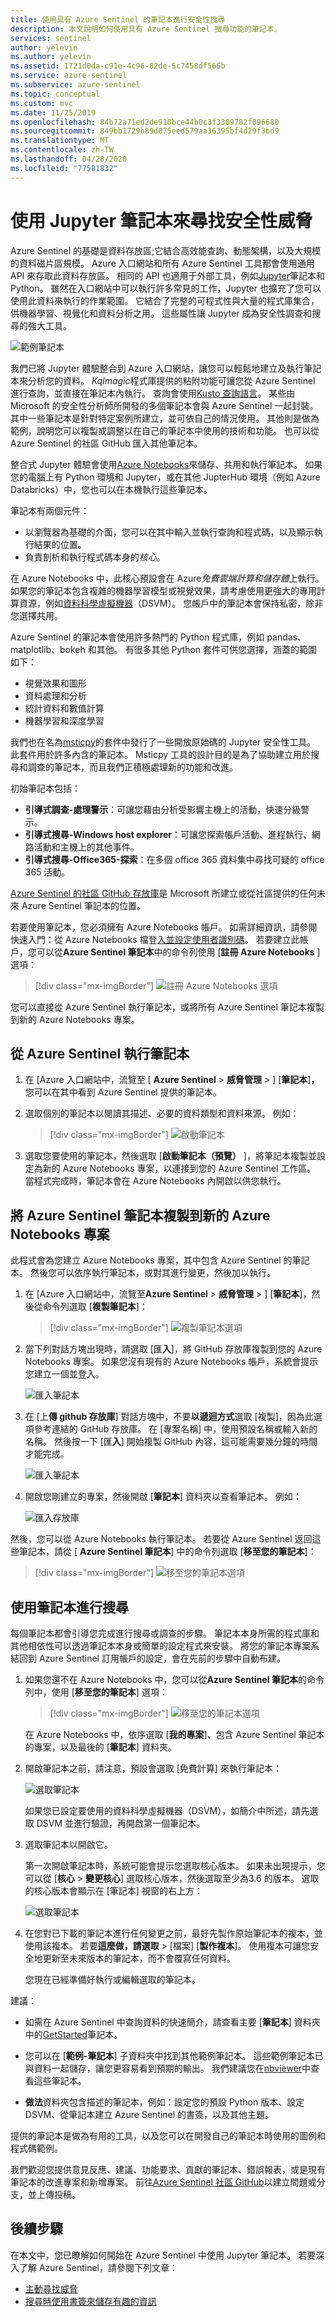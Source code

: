 ```yaml
---
title: 使用具有 Azure Sentinel 的筆記本進行安全性搜尋
description: 本文說明如何使用具有 Azure Sentinel 搜尋功能的筆記本。
services: sentinel
author: yelevin
ms.author: yelevin
ms.assetid: 1721d0da-c91e-4c96-82de-5c7458df566b
ms.service: azure-sentinel
ms.subservice: azure-sentinel
ms.topic: conceptual
ms.custom: mvc
ms.date: 11/25/2019
ms.openlocfilehash: 84b72a71ed2de910bce44b0c3f3309782f096680
ms.sourcegitcommit: 849bb1729b89d075eed579aa36395bf4d29f3bd9
ms.translationtype: MT
ms.contentlocale: zh-TW
ms.lasthandoff: 04/28/2020
ms.locfileid: "77581832"
---
```

# <a name="use-jupyter-notebooks-to-hunt-for-security-threats"></a>使用 Jupyter 筆記本來尋找安全性威脅

Azure Sentinel 的基礎是資料存放區;它結合高效能查詢、動態架構，以及大規模的資料磁片區規模。 Azure 入口網站和所有 Azure Sentinel 工具都會使用通用 API 來存取此資料存放區。 相同的 API 也適用于外部工具，例如[Jupyter](https://jupyter.org/)筆記本和 Python。 雖然在入口網站中可以執行許多常見的工作，Jupyter 也擴充了您可以使用此資料來執行的作業範圍。 它結合了完整的可程式性與大量的程式庫集合，供機器學習、視覺化和資料分析之用。 這些屬性讓 Jupyter 成為安全性調查和搜尋的強大工具。

![範例筆記本](./media/notebooks/sentinel-notebooks-map.png)

我們已將 Jupyter 體驗整合到 Azure 入口網站，讓您可以輕鬆地建立及執行筆記本來分析您的資料。 *Kqlmagic*程式庫提供的粘附功能可讓您從 Azure Sentinel 進行查詢，並直接在筆記本內執行。 查詢會使用[Kusto 查詢語言](https://kusto.azurewebsites.net/docs/query/index.html)。 某些由 Microsoft 的安全性分析師所開發的多個筆記本會與 Azure Sentinel 一起封裝。 其中一些筆記本是針對特定案例所建立，並可依自己的情況使用。 其他則是做為範例，說明您可以複製或調整以在自己的筆記本中使用的技術和功能。 也可以從 Azure Sentinel 的社區 GitHub 匯入其他筆記本。

整合式 Jupyter 體驗會使用[Azure Notebooks](https://notebooks.azure.com/)來儲存、共用和執行筆記本。 如果您的電腦上有 Python 環境和 Jupyter，或在其他 JupterHub 環境（例如 Azure Databricks）中，您也可以在本機執行這些筆記本。

筆記本有兩個元件：

- 以瀏覽器為基礎的介面，您可以在其中輸入並執行查詢和程式碼，以及顯示執行結果的位置。
- 負責剖析和執行程式碼本身的*核心*。 

在 Azure Notebooks 中，此核心預設會在 Azure*免費雲端計算和儲存體*上執行。 如果您的筆記本包含複雜的機器學習模型或視覺效果，請考慮使用更強大的專用計算資源，例如[資料科學虛擬機器](https://azure.microsoft.com/services/virtual-machines/data-science-virtual-machines/)（DSVM）。 您帳戶中的筆記本會保持私密，除非您選擇共用。

Azure Sentinel 的筆記本會使用許多熱門的 Python 程式庫，例如 pandas、matplotlib、bokeh 和其他。 有很多其他 Python 套件可供您選擇，涵蓋的範圍如下：

- 視覺效果和圖形
- 資料處理和分析
- 統計資料和數值計算
- 機器學習和深度學習

我們也在名為[msticpy](https://github.com/Microsoft/msticpy/)的套件中發行了一些開放原始碼的 Jupyter 安全性工具。 此套件用於許多內含的筆記本。 Msticpy 工具的設計目的是為了協助建立用於搜尋和調查的筆記本，而且我們正積極處理新的功能和改進。

初始筆記本包括：

- **引導式調查-處理警示**：可讓您藉由分析受影響主機上的活動，快速分級警示。
- **引導式搜尋-Windows host explorer**：可讓您探索帳戶活動、進程執行、網路活動和主機上的其他事件。
- **引導式搜尋-Office365-探索**：在多個 office 365 資料集中尋找可疑的 office 365 活動。

[Azure Sentinel 的社區 GitHub 存放庫](https://github.com/Azure/Azure-Sentinel)是 Microsoft 所建立或從社區提供的任何未來 Azure Sentinel 筆記本的位置。

若要使用筆記本，您必須擁有 Azure Notebooks 帳戶。 如需詳細資訊，請參閱快速入門：從 Azure Notebooks 檔登[入並設定使用者識別碼](https://docs.microsoft.com/azure/notebooks/quickstart-sign-in-azure-notebooks)。 若要建立此帳戶，您可以從**Azure Sentinel 筆記本**中的命令列使用 [**註冊 Azure Notebooks** ] 選項：

> [!div class="mx-imgBorder"]
>![註冊 Azure Notebooks 選項](./media/notebooks/sentinel-azure-sign-up-azure-notebooks.png)

您可以直接從 Azure Sentinel 執行筆記本，或將所有 Azure Sentinel 筆記本複製到新的 Azure Notebooks 專案。

## <a name="run-a-notebook-from-azure-sentinel"></a>從 Azure Sentinel 執行筆記本
 
1. 在 [Azure 入口網站中，流覽至 [ **Azure Sentinel** > **威脅管理** > ] [**筆記本**]，您可以在其中看到 Azure Sentinel 提供的筆記本。 

2. 選取個別的筆記本以閱讀其描述、必要的資料類型和資料來源。 例如：
    
    > [!div class="mx-imgBorder"]
    > ![啟動筆記本](./media/notebooks/sentinel-azure-notebooks-launch.png)

3. 選取您要使用的筆記本，然後選取 [**啟動筆記本（預覽）** ]，將筆記本複製並設定為新的 Azure Notebooks 專案，以連接到您的 Azure Sentinel 工作區。 當程式完成時，筆記本會在 Azure Notebooks 內開啟以供您執行。

## <a name="clone-azure-sentinel-notebooks-to-a-new-azure-notebooks-project"></a>將 Azure Sentinel 筆記本複製到新的 Azure Notebooks 專案

此程式會為您建立 Azure Notebooks 專案，其中包含 Azure Sentinel 的筆記本。 然後您可以依序執行筆記本，或對其進行變更，然後加以執行。

1. 在 [Azure 入口網站中，流覽至**Azure Sentinel** > **威脅管理** > ] [**筆記本**]，然後從命令列選取 [**複製筆記本**]：
  
    > [!div class="mx-imgBorder"]
    >![複製筆記本選項](./media/notebooks/sentinel-azure-clone-notebooks.png)

2. 當下列對話方塊出現時，請選取 [匯**入**]，將 GitHub 存放庫複製到您的 Azure Notebooks 專案。 如果您沒有現有的 Azure Notebooks 帳戶，系統會提示您建立一個並登入。

   ![匯入筆記本](./media/notebooks/sentinel-notebooks-clone.png)

3. 在 [上**傳 github 存放庫**] 對話方塊中，不要**以遞迴方式**選取 [複製]，因為此選項參考連結的 GitHub 存放庫。 在 [專案名稱] 中，使用預設名稱或輸入新的名稱。 然後按一下 [匯**入**] 開始複製 GitHub 內容，這可能需要幾分鐘的時間才能完成。

   ![匯入筆記本](./media/notebooks/sentinel-create-project.png)

4. 開啟您剛建立的專案，然後開啟 [**筆記本**] 資料夾以查看筆記本。 例如：

   ![匯入存放庫](./media/notebooks/sentinel-open-notebook1.png)

然後，您可以從 Azure Notebooks 執行筆記本。 若要從 Azure Sentinel 返回這些筆記本，請從 [ **Azure Sentinel 筆記本**] 中的命令列選取 [**移至您的筆記本**]：

> [!div class="mx-imgBorder"]
>![移至您的筆記本選項](./media/notebooks/sentinel-azure-to-go-notebooks.png)


## <a name="using-notebooks-to-hunt"></a>使用筆記本進行搜尋

每個筆記本都會引導您完成進行搜尋或調查的步驟。 筆記本本身所需的程式庫和其他相依性可以透過筆記本本身或簡單的設定程式來安裝。 將您的筆記本專案系結回到 Azure Sentinel 訂用帳戶的設定，會在先前的步驟中自動布建。

1. 如果您還不在 Azure Notebooks 中，您可以從**Azure Sentinel 筆記本**的命令列中，使用 [**移至您的筆記本**] 選項：
    
    > [!div class="mx-imgBorder"]
    >![移至您的筆記本選項](./media/notebooks/sentinel-azure-to-go-notebooks.png)
    
    在 Azure Notebooks 中，依序選取 [**我的專案**]、包含 Azure Sentinel 筆記本的專案，以及最後的 [**筆記本**] 資料夾。
    
2. 開啟筆記本之前，請注意，預設會選取 [免費計算] 來執行筆記本：
    
   ![選取筆記本](./media/notebooks/sentinel-open-notebook2.png)
    
    如果您已設定要使用的資料科學虛擬機器（DSVM），如簡介中所述，請先選取 DSVM 並進行驗證，再開啟第一個筆記本。 

3. 選取筆記本以開啟它。
    
    第一次開啟筆記本時，系統可能會提示您選取核心版本。 如果未出現提示，您可以從 [**核心** >  **變更核心**] 選取核心版本，然後選取至少為3.6 的版本。 選取的核心版本會顯示在 [筆記本] 視窗的右上方：
    
   ![選取筆記本](./media/notebooks/sentinel-select-kernel.png)

4. 在您對已下載的筆記本進行任何變更之前，最好先製作原始筆記本的複本，並使用該複本。 若要**這麼做，請選取** > [檔案] [**製作複本**]。 使用複本可讓您安全地更新至未來版本的筆記本，而不會覆寫任何資料。
    
    您現在已經準備好執行或編輯選取的筆記本。

建議：

- 如需在 Azure Sentinel 中查詢資料的快速簡介，請查看主要 [**筆記本**] 資料夾中的[GetStarted](https://github.com/Azure/Azure-Sentinel/blob/master/Notebooks/Get%20Started.ipynb)筆記本。 

- 您可以在 [**範例-筆記本**] 子資料夾中找到其他範例筆記本。 這些範例筆記本已與資料一起儲存，讓您更容易看到預期的輸出。 我們建議您在[nbviewer](https://nbviewer.jupyter.org/)中查看這些筆記本。 

- **做法**資料夾包含描述的筆記本，例如：設定您的預設 Python 版本、設定 DSVM、從筆記本建立 Azure Sentinel 的書簽，以及其他主題。

提供的筆記本是做為有用的工具，以及您可以在開發自己的筆記本時使用的圖例和程式碼範例。

我們歡迎您提供意見反應、建議、功能要求、貢獻的筆記本、錯誤報表，或是現有筆記本的改進專案和新增專案。 前往[Azure Sentinel 社區 GitHub](https://github.com/Azure/Azure-Sentinel)以建立問題或分支，並上傳投稿。

## <a name="next-steps"></a>後續步驟

在本文中，您已瞭解如何開始在 Azure Sentinel 中使用 Jupyter 筆記本。 若要深入了解 Azure Sentinel，請參閱下列文章：

- [主動尋找威脅](hunting.md)
- [搜尋時使用書簽來儲存有趣的資訊](bookmarks.md)
